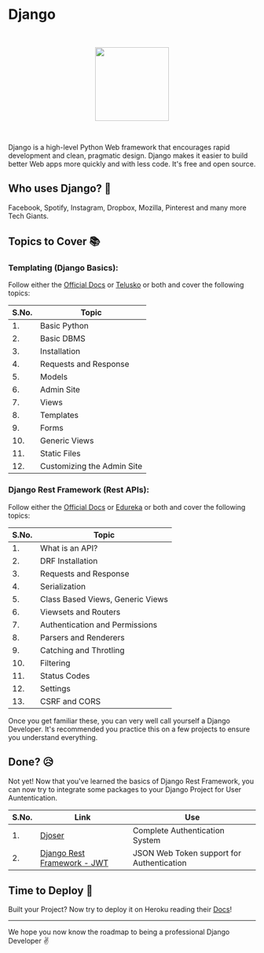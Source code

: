 # Django
<br>
<p align="center"><img src="https://static.djangoproject.com/img/logos/django-logo-positive.png" height="150"></p>
<br>

Django is a high-level Python Web framework that encourages rapid development and clean, pragmatic design. Django makes it easier to build better Web apps more quickly and with less code. It's free and open source.

## Who uses Django? :raising_hand:
Facebook, Spotify, Instagram, Dropbox, Mozilla, Pinterest and many more Tech Giants.

## Topics to Cover :books:

### Templating (Django Basics):

Follow either the [Official Docs](https://docs.djangoproject.com/en/3.0/) or [Telusko](https://www.youtube.com/playlist?list=PLsyeobzWxl7r2ukVgTqIQcl-1T0C2mzau) or both and cover the following topics:

|S.No.|Topic|
|----|-----|
|1.|Basic Python|
|2.|Basic DBMS|
|3.|Installation|
|4.|Requests and Response|
|5.|Models|
|6.|Admin Site|
|7.|Views|
|8.|Templates|
|9.|Forms|
|10.|Generic Views|
|11.|Static Files|
|12.|Customizing the Admin Site|

### Django Rest Framework (Rest APIs):

Follow either the [Official Docs](https://www.django-rest-framework.org/) or [Edureka](https://www.youtube.com/watch?v=ejJ-2oz4AgI) or both and cover the following topics:

|S.No.|Topic|
|----|-----|
|1.|What is an API?|
|2.|DRF Installation|
|3.|Requests and Response|
|4.|Serialization|
|5.|Class Based Views, Generic Views|
|6.|Viewsets and Routers|
|7.|Authentication and Permissions|
|8.|Parsers and Renderers|
|9.|Catching and Throtling|
|10.|Filtering|
|11.|Status Codes|
|12.|Settings|
|13.|CSRF and CORS|

Once you get familiar these, you can very well call yourself a Django Developer. It's recommended you practice this on a few projects to ensure you understand everything.


## Done? :disappointed_relieved:
Not yet! Now that you've learned the basics of Django Rest Framework, you can now try to integrate some packages to your Django Project for User Auntentication.

|S.No.|Link|Use
|-----|----|---|
|1.|[Djoser](https://pypi.org/project/djoser/)|Complete Authentication System|
|2.|[Django Rest Framework - JWT](https://pypi.org/project/djangorestframework-jwt/)|JSON Web Token support for Authentication|


## Time to Deploy :muscle:
Built your Project? Now try to deploy it on Heroku reading their [Docs](https://devcenter.heroku.com/categories/working-with-django)!

<hr>

We hope you now know the roadmap to being a professional Django Developer :v:
